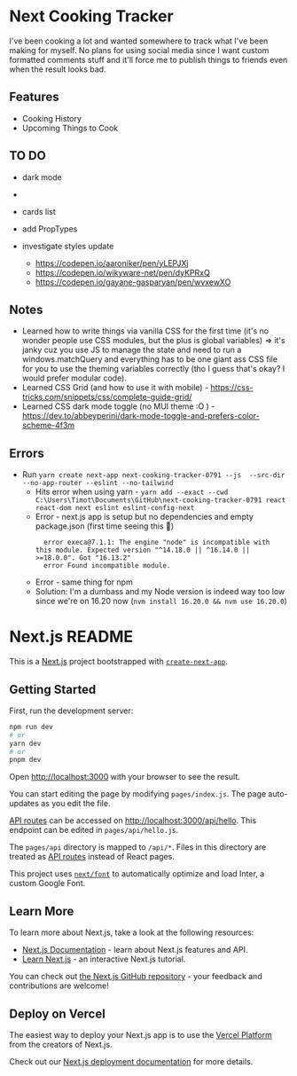 #  Next Cooking Tracker
I've been cooking a lot and wanted somewhere to track what I've been making for myself. No plans for using social media since I want custom formatted comments stuff and it'll force me to publish things to friends even when the result looks bad.

## Features
- Cooking History
- Upcoming Things to Cook

## TO DO
- dark mode
- 
- cards list

- add PropTypes
- investigate styles update
  - https://codepen.io/aaroniker/pen/yLEPJXj
  - https://codepen.io/wikyware-net/pen/dyKPRxQ
  - https://codepen.io/gayane-gasparyan/pen/wvxewXO

## Notes
- Learned how to write things via vanilla CSS for the first time (it's no wonder people use CSS modules, but the plus is global variables) => it's janky cuz you use JS to manage the state and need to run a windows.matchQuery and everything has to be one giant ass CSS file for you to use the theming variables correctly (tho I guess that's okay? I would prefer modular code).
- Learned CSS Grid (and how to use it with mobile) - https://css-tricks.com/snippets/css/complete-guide-grid/
- Learned CSS dark mode toggle (no MUI theme :O ) - https://dev.to/abbeyperini/dark-mode-toggle-and-prefers-color-scheme-4f3m

## Errors
- Run `yarn create next-app next-cooking-tracker-0791 --js  --src-dir --no-app-router --eslint --no-tailwind`
  - Hits error when using yarn - `yarn add --exact --cwd C:\Users\Timot\Documents\GitHub\next-cooking-tracker-0791 react react-dom next eslint eslint-config-next`
  - Error - next.js app is setup but no dependencies and empty package.json (first time seeing this :thinking:)
    ```
      error execa@7.1.1: The engine "node" is incompatible with this module. Expected version "^14.18.0 || ^16.14.0 || >=18.0.0". Got "16.13.2"
      error Found incompatible module.
    ```
  - Error - same thing for npm
  - Solution: I'm a dumbass and my Node version is indeed way too low since we're on 16.20 now (`nvm install 16.20.0 && nvm use 16.20.0`)


# Next.js README
This is a [Next.js](https://nextjs.org/) project bootstrapped with [`create-next-app`](https://github.com/vercel/next.js/tree/canary/packages/create-next-app).

## Getting Started

First, run the development server:

```bash
npm run dev
# or
yarn dev
# or
pnpm dev
```

Open [http://localhost:3000](http://localhost:3000) with your browser to see the result.

You can start editing the page by modifying `pages/index.js`. The page auto-updates as you edit the file.

[API routes](https://nextjs.org/docs/api-routes/introduction) can be accessed on [http://localhost:3000/api/hello](http://localhost:3000/api/hello). This endpoint can be edited in `pages/api/hello.js`.

The `pages/api` directory is mapped to `/api/*`. Files in this directory are treated as [API routes](https://nextjs.org/docs/api-routes/introduction) instead of React pages.

This project uses [`next/font`](https://nextjs.org/docs/basic-features/font-optimization) to automatically optimize and load Inter, a custom Google Font.

## Learn More

To learn more about Next.js, take a look at the following resources:

- [Next.js Documentation](https://nextjs.org/docs) - learn about Next.js features and API.
- [Learn Next.js](https://nextjs.org/learn) - an interactive Next.js tutorial.

You can check out [the Next.js GitHub repository](https://github.com/vercel/next.js/) - your feedback and contributions are welcome!

## Deploy on Vercel

The easiest way to deploy your Next.js app is to use the [Vercel Platform](https://vercel.com/new?utm_medium=default-template&filter=next.js&utm_source=create-next-app&utm_campaign=create-next-app-readme) from the creators of Next.js.

Check out our [Next.js deployment documentation](https://nextjs.org/docs/deployment) for more details.
